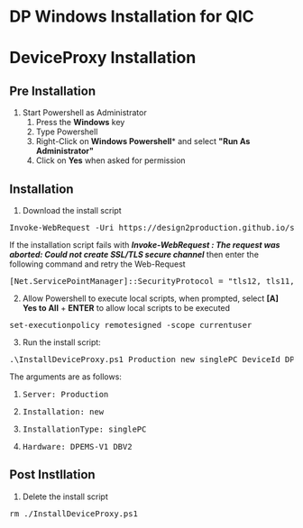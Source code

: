 # DP Windows Installation for QIC

# DeviceProxy Installation

## Pre Installation
1. Start Powershell as Administrator
    1. Press the **Windows** key
    2. Type Powershell
    3. Right-Click on **Windows Powershell*** and select **"Run As Administrator"**
    4. Click on **Yes** when asked for permission


## Installation

1. Download the install script
<pre>
Invoke-WebRequest -Uri https://design2production.github.io/scoop-dev/InstallDeviceProxy.ps1 -OutFile InstallDeviceProxy.ps1
</pre>

If the installation script fails with ***Invoke-WebRequest : The request was aborted: Could not create SSL/TLS secure channel*** then enter the following command and retry the Web-Request
<pre>
[Net.ServicePointManager]::SecurityProtocol = "tls12, tls11, tls"
</pre>

2. Allow Powershell to execute local scripts, when prompted, select **[A] Yes to All** + **ENTER** to allow local scripts to be executed
<pre>
set-executionpolicy remotesigned -scope currentuser  
</pre>

3. Run the install script:
<pre>
.\InstallDeviceProxy.ps1 Production new singlePC DeviceId DPEMS-V1_DBV2
</pre>
The arguments are as follows:
   1. <pre>Server: Production</pre>
   2. <pre>Installation: new</pre>
   3. <pre>InstallationType: singlePC</pre>
   4. <pre>Hardware: DPEMS-V1_DBV2</pre>

## Post Instllation

1. Delete the install script
<pre>
rm ./InstallDeviceProxy.ps1
</pre>

